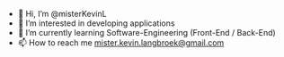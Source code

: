 - 👋 Hi, I’m @misterKevinL
- 👀 I’m interested in developing applications
- 🌱 I’m currently learning Software-Engineering (Front-End / Back-End)
- 📫 How to reach me mister.kevin.langbroek@gmail.com 

<!---
misterKevinL/misterKevinL is a ✨ special ✨ repository because its `README.md` (this file) appears on your GitHub profile.
You can click the Preview link to take a look at your changes.
--->
